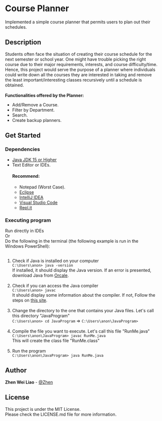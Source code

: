 # Course Planner
Implemented a simple course planner that permits users to plan out their schedules.

<h2>Description</h2>
Students often face the situation of creating their course schedule for the next semester or school year. One might have trouble picking the right course due to their major requirements, interests, and course difficulty/time. Hence, this project would serve the purpose of a planner where individuals could write down all the courses they are interested in taking and remove the least important/interesting classes recursively until a schedule is obtained.
<br><br>
<b>Functionalities offered by the Planner:</b>
<ul>
  <li>Add/Remove a Course.</li>
  <li>Filter by Department.</li>
  <li>Search.</li>
  <li>Create backup planners.</li>
</ul>

<h2>Get Started</h2>
<h3>Dependencies</h3>
<ul>
  <li><a href="https://www.oracle.com/java/technologies/downloads/">Java JDK 15 or Higher</a></li>
  <li>Text Editor or IDEs.</li>
  <h4>Recommend:</h4>
  <ul>
    <li>Notepad (Worst Case).</li>
    <li><a href="https://www.eclipse.org/downloads/">Eclipse</a></li>
    <li><a href="https://www.jetbrains.com/idea/download/?fromIDE=&section=windows">IntelliJ IDEA</a></li>
    <li><a href="https://code.visualstudio.com/">Visual Studio Code</a></li>
    <li><a href="https://replit.com/~">Repl.it</a></li>
  </ul>
</ul>

<h3>Executing program</h3>
Run directly in IDEs
<br>
Or
<br>
Do the following in the terminal (the following example is run in the Windows PowerShell):
<br><br>
<ol>
  <li>Check if Java is installed on your computer</li>
  <code>C:\Users\anon> java -version</code>
  <br>
  If installed, it should display the Java version. 
  If an error is presented, download Java from <a href="https://www.oracle.com/java/technologies/downloads/">Orcale</a>.
  <br><br>
  <li>Check if you can access the Java compiler</li>
  <code>C:\Users\anon> javac</code>
  <br>
  It should display some information about the compiler.
  If not, Follow the steps on <a href="http://www.skylit.com/javamethods/faqs/javaindos.html">this site</a>.
  <br><br>
  <li>Change the directory to the one that contains your Java files. Let's call this directory "JavaProgram"</li>
  <code>C:\Users\anon> cd JavaProgram</code> => <code>C:\Users\anon\JavaProgram></code>
  <br><br>
  <li>Compile the file you want to execute. Let's call this file "RunMe.java"</li>
  <code>C:\Users\anon\JavaProgram> javac RunMe.java</code>
  <br>
  This will create the class file "RunMe.class"
  <br><br>
  <li>Run the program</li>
  <code>C:\Users\anon\JavaProgram> java RunMe.java</code>
</ol>

<h2>Author</h2>
<strong>Zhen Wei Liao</strong> - <a href="www.linkedin.com/in/zhenwei-liao-148baa273">@Zhen</a>
<h2>License</h2>
This project is under the MIT License. <br>Please check the LICENSE.md file for more information.
